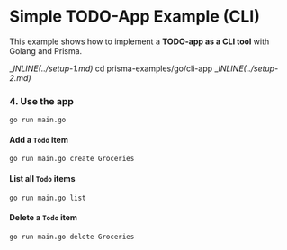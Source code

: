 # Simple TODO-App Example (CLI)

This example shows how to implement a **TODO-app as a CLI tool** with Golang and Prisma.

__INLINE(../_setup-1.md)__
cd prisma-examples/go/cli-app
__INLINE(../_setup-2.md)__

### 4. Use the app

```
go run main.go
```

#### Add a `Todo` item

```
go run main.go create Groceries
```

#### List all `Todo` items

```
go run main.go list
```

#### Delete a `Todo` item

```
go run main.go delete Groceries
```
